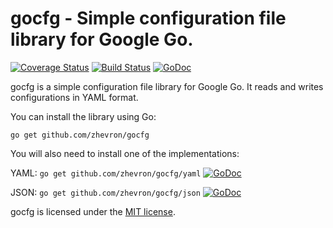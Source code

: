 gocfg - Simple configuration file library for Google Go.
========================================================

[![Coverage Status](https://img.shields.io/coveralls/zhevron/gocfg.svg)](https://coveralls.io/r/zhevron/gocfg)
[![Build Status](https://travis-ci.org/zhevron/gocfg.svg?branch=master)](https://travis-ci.org/zhevron/gocfg)
[![GoDoc](https://godoc.org/github.com/zhevron/gocfg?status.svg)](https://godoc.org/github.com/zhevron/gocfg)

gocfg is a simple configuration file library for Google Go. It reads and writes configurations in YAML format.

You can install the library using Go:

```
go get github.com/zhevron/gocfg
```

You will also need to install one of the implementations:

YAML: `go get github.com/zhevron/gocfg/yaml` [![GoDoc](https://godoc.org/github.com/zhevron/gocfg/yaml?status.svg)](https://godoc.org/github.com/zhevron/gocfg/yaml)

JSON: `go get github.com/zhevron/gocfg/json` [![GoDoc](https://godoc.org/github.com/zhevron/gocfg/json?status.svg)](https://godoc.org/github.com/zhevron/gocfg/json)

gocfg is licensed under the [MIT license](http://opensource.org/licenses/MIT).
